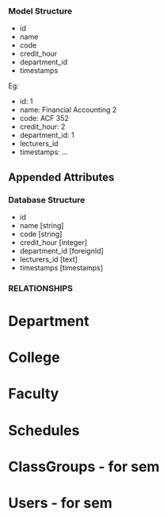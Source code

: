 ### Model Structure

- id
- name
- code
- credit_hour
- department_id 
- timestamps

Eg:
- id: 1
- name: Financial Accounting 2
- code: ACF 352
- credit_hour: 2
- department_id: 1 
- lecturers_id
- timestamps: ...


## Appended Attributes
<!-- - name: Eg 2024-2025,Semester 1 -->

### Database Structure
- id
- name [string]
- code [string]
- credit_hour [integer]
- department_id [foreignId]
- lecturers_id [text]
- timestamps [timestamps]

### RELATIONSHIPS
# Department
<!-- ----------------- -->
# College

# Faculty

# Schedules

# ClassGroups - for sem

# Users -  for sem

